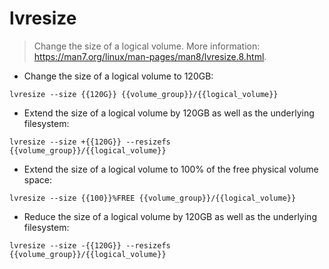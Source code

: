 # lvresize

> Change the size of a logical volume.
> More information: <https://man7.org/linux/man-pages/man8/lvresize.8.html>.

- Change the size of a logical volume to 120GB:

`lvresize --size {{120G}} {{volume_group}}/{{logical_volume}}`

- Extend the size of a logical volume by 120GB as well as the underlying filesystem:

`lvresize --size +{{120G}} --resizefs {{volume_group}}/{{logical_volume}}`

- Extend the size of a logical volume to 100% of the free physical volume space:

`lvresize --size {{100}}%FREE {{volume_group}}/{{logical_volume}}`

- Reduce the size of a logical volume by 120GB as well as the underlying filesystem:

`lvresize --size -{{120G}} --resizefs {{volume_group}}/{{logical_volume}}`
